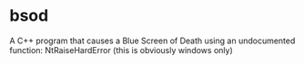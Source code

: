 # bsod
A C++ program that causes a Blue Screen of Death using an undocumented function: NtRaiseHardError (this is obviously windows only)
